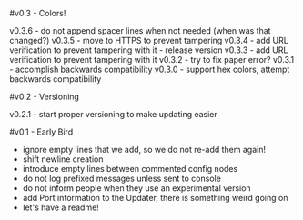 #v0.3 - Colors!

v0.3.6 - do not append spacer lines when not needed (when was that changed?)
v0.3.5 - move to HTTPS to prevent tampering
v0.3.4 - add URL verification to prevent tampering with it - release version
v0.3.3 - add URL verification to prevent tampering with it
v0.3.2 - try to fix paper error?
v0.3.1 - accomplish backwards compatibility
v0.3.0 - support hex colors, attempt backwards compatibility

#v0.2 - Versioning

v0.2.1 - start proper versioning to make updating easier

#v0.1 - Early Bird

- ignore empty lines that we add, so we do not re-add them again!
- shift newline creation
- introduce empty lines between commented config nodes
- do not log prefixed messages unless sent to console
- do not inform people when they use an experimental version
- add Port information to the Updater, there is something weird going on
- let's have a readme!